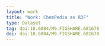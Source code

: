 ```yaml
---
layout: work
title: "Work: ChemPedia as RDF"
type: Dataset
tag: doi:10.6084/M9.FIGSHARE.681678
doi: doi:10.6084/M9.FIGSHARE.681678
---
```

